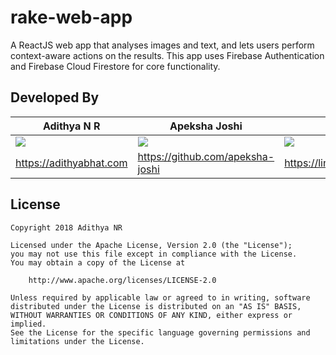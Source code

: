 # rake-web-app

A ReactJS web app that analyses images and text, and lets users perform context-aware actions on the results. This app uses Firebase Authentication and Firebase Cloud Firestore for core functionality.

## Developed By

| Adithya N R             | Apeksha Joshi                    | Ganavi J                        |
|-------------------------|----------------------------------|---------------------------------|
| <img src="https://github.com/AdithyaBhat17.png"/> | <img src="https://github.com/apeksha-joshi.png"/> | <img src="https://github.com/ganavee.png"/> |
| https://adithyabhat.com | https://github.com/apeksha-joshi | https://linkedin.com/in/ganavee |

## License

    Copyright 2018 Adithya NR

    Licensed under the Apache License, Version 2.0 (the "License");
    you may not use this file except in compliance with the License.
    You may obtain a copy of the License at

        http://www.apache.org/licenses/LICENSE-2.0

    Unless required by applicable law or agreed to in writing, software
    distributed under the License is distributed on an "AS IS" BASIS,
    WITHOUT WARRANTIES OR CONDITIONS OF ANY KIND, either express or implied.
    See the License for the specific language governing permissions and
    limitations under the License.
    
